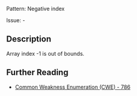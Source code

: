 Pattern: Negative index

Issue: -

## Description

Array index -1 is out of bounds.

## Further Reading

* [Common Weakness Enumeration (CWE) - 786](https://cwe.mitre.org/data/definitions/786.html)